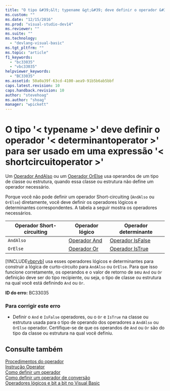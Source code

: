 ```yaml
---
title: "O tipo &#39;&lt; typename &gt;&#39; deve definir o operador &#39;&lt; determinantoperator &gt;&#39; para ser usado em uma express&#227;o &#39;&lt; shortcircuitoperator &gt;&#39; | Microsoft Docs"
ms.custom: ""
ms.date: "12/15/2016"
ms.prod: "visual-studio-dev14"
ms.reviewer: ""
ms.suite: ""
ms.technology: 
  - "devlang-visual-basic"
ms.tgt_pltfrm: ""
ms.topic: "article"
f1_keywords: 
  - "bc33035"
  - "vbc33035"
helpviewer_keywords: 
  - "BC33035"
ms.assetid: 50a0a39f-63cd-4100-aea9-91b5b6ab5bbf
caps.latest.revision: 10
caps.handback.revision: 10
author: "stevehoag"
ms.author: "shoag"
manager: "wpickett"
---
```

# O tipo &#39;&lt; typename &gt;&#39; deve definir o operador &#39;&lt; determinantoperator &gt;&#39; para ser usado em uma express&#227;o &#39;&lt; shortcircuitoperator &gt;&#39;
Um [Operador AndAlso](../../visual-basic/language-reference/operators/andalso-operator.md) ou um [Operador OrElse](../../visual-basic/language-reference/operators/orelse-operator.md) usa operandos de um tipo de classe ou estrutura, quando essa classe ou estrutura não define um operador necessário.  
  
 Porque você não pode definir um operador Short\-circuiting \(`AndAlso` ou `OrElse`\) diretamente, você deve definir os operadores lógicos e determinantes correspondentes. A tabela a seguir mostra os operadores necessários.  
  
|Operador Short\-circuiting|Operador lógico|Operador determinante|  
|--------------------------------|---------------------|---------------------------|  
|`AndAlso`|[Operador And](../../visual-basic/language-reference/operators/and-operator.md)|[Operador IsFalse](../../visual-basic/language-reference/operators/isfalse-operator.md)|  
|`OrElse`|[Operador Or](../../visual-basic/language-reference/operators/or-operator.md)|[Operador IsTrue](../../visual-basic/language-reference/operators/istrue-operator.md)|  
  
 [!INCLUDE[vbprvb](../../csharp/programming-guide/concepts/linq/includes/vbprvb_md.md)] usa esses operadores lógicos e determinantes para construir a lógica de curto\-circuito para `AndAlso` ou `OrElse`. Para que isso funcione corretamente, os operandos e o valor de retorno de seu `And` ou `Or` definição deve ser do tipo recipiente, ou seja, o tipo de classe ou estrutura na qual você está definindo `And` ou `Or`.  
  
 **ID do erro:** BC33035  
  
### Para corrigir este erro  
  
-   Definir o `And` e `IsFalse` operadores, ou o `Or` e `IsTrue` na classe ou estrutura usada para o tipo de operando dos operadores a `AndAlso` ou `OrElse` operador. Certifique\-se de que os operandos de `And` ou `Or` são do tipo da classe ou estrutura na qual você definiu.  
  
## Consulte também  
 [Procedimentos do operador](../../visual-basic/programming-guide/language-features/procedures/operator-procedures.md)   
 [Instrução Operator](../../visual-basic/language-reference/statements/operator-statement.md)   
 [Como definir um operador](../Topic/How%20to:%20Define%20an%20Operator%20\(Visual%20Basic\).md)   
 [Como definir um operador de conversão](../../visual-basic/programming-guide/language-features/procedures/how-to-define-a-conversion-operator.md)   
 [Operadores lógicos e bit a bit no Visual Basic](../../visual-basic/programming-guide/language-features/operators-and-expressions/logical-and-bitwise-operators.md)